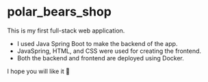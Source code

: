 # polar_bears_shop
This is my first full-stack web application.

- I used Java Spring Boot to make the backend of the app. 
- JavaSpring, HTML, and CSS were used for creating the frontend.
- Both the backend and frontend are deployed using Docker.

I hope you will like it 🙂
